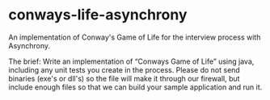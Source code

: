 conways-life-asynchrony
=======================

An implementation of Conway's Game of Life for the interview process with Asynchrony.

The brief:
Write an implementation of “Conways Game of Life” using java, including any unit tests you create in the process.  Please do not send binaries (exe's or dll's) so the file will make it through our firewall, but include enough files so that we can build your sample application and run it.
